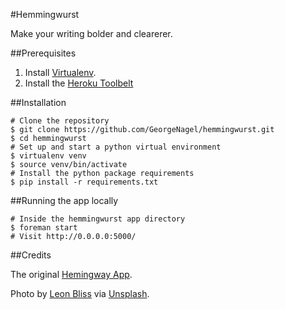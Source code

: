 #Hemmingwurst


Make your writing bolder and clearerer.

##Prerequisites


1. Install [Virtualenv](https://pypi.python.org/pypi/virtualenv).
2. Install the [Heroku Toolbelt](https://toolbelt.heroku.com/)


##Installation
```
# Clone the repository
$ git clone https://github.com/GeorgeNagel/hemmingwurst.git
$ cd hemmingwurst
# Set up and start a python virtual environment
$ virtualenv venv
$ source venv/bin/activate
# Install the python package requirements
$ pip install -r requirements.txt
```
##Running the app locally
```
# Inside the hemmingwurst app directory
$ foreman start
# Visit http://0.0.0.0:5000/
```

##Credits

The original [Hemingway App](http://www.hemingwayapp.com/).

Photo by [Leon Bliss](https://www.flickr.com/photos/leonbiss/) via [Unsplash](http://unsplash.com/).